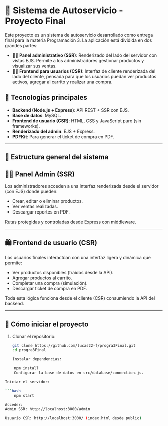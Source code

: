 # 🛒 Sistema de Autoservicio - Proyecto Final

Este proyecto es un sistema de autoservicio desarrollado como entrega final para la materia Programación 3. La aplicación está dividida en dos grandes partes:

- 🧑‍💼 **Panel administrativo (SSR)**: Renderizado del lado del servidor con vistas EJS. Permite a los administradores gestionar productos y visualizar sus ventas.
- 🧑‍💻 **Frontend para usuarios (CSR)**: Interfaz de cliente renderizada del lado del cliente, pensada para que los usuarios puedan ver productos activos, agregar al carrito y realizar una compra.

## 🚀 Tecnologías principales

- **Backend (Node.js + Express)**: API REST + SSR con EJS.
- **Base de datos**: MySQL.
- **Frontend de usuario (CSR)**: HTML, CSS y JavaScript puro (sin frameworks).
- **Renderizado del admin**: EJS + Express.
- **PDFKit**: Para generar el ticket de compra en PDF.

---

## 🧩 Estructura general del sistema


## 🧑‍💼 Panel Admin (SSR)

Los administradores acceden a una interfaz renderizada desde el servidor (con EJS) donde pueden:

- Crear, editar o eliminar productos.
- Ver ventas realizadas.
- Descargar reportes en PDF.

Rutas protegidas y controladas desde Express con middleware.

---

## 🛍️ Frontend de usuario (CSR)

Los usuarios finales interactúan con una interfaz ligera y dinámica que permite:

- Ver productos disponibles (traídos desde la API).
- Agregar productos al carrito.
- Completar una compra (simulación).
- Descargar ticket de compra en PDF.

Toda esta lógica funciona desde el cliente (CSR) consumiendo la API del backend.

---

## 🔗 Cómo iniciar el proyecto

1. Clonar el repositorio:
   ```bash
   git clone https://github.com/lucas22-f/progra3Final.git
   cd progra3Final

   Instalar dependencias:

```bash
    npm install
    Configurar la base de datos en src/database/connection.js.

Iniciar el servidor:

```bash
    npm start

Acceder:
Admin SSR: http://localhost:3000/admin

Usuario CSR: http://localhost:3000/ (index.html desde public)